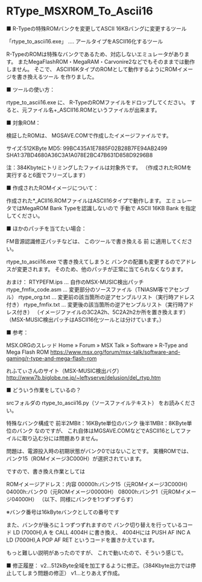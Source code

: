 ﻿# RType_MSXROM_To_Ascii16
 
■ R-Typeの特殊ROMバンクを変更してASCII 16KBバングに変更するツール

「rtype_to_ascii16.exe」 .... アールタイプをASCII16化するツール

R-TypeのROMは特殊なバンクであるため、対応しないエミュレータがあります。
またMegaFlashROM・MegaRAM・Carvonire2などでもそのままでは動作しません。
そこで、
ASCII16KタイプのROMとして動作するようにROMイメージを書き換えるツール
を作りました。

■ ツールの使い方：

rtype_to_ascii16.exe
に、
R-TypeのROMファイルをドロップしてください。
すると、元ファイル名+_ASCII16.ROMというファイルが出来ます。

■ 対象ROM：

検証したROMは、
MGSAVE.COMで作成したイメージファイルです。

サイズ:512KByte
MD5: 99BC435A1E7885F02B28B7FE94AB2499
SHA1:37BD4680A36C3A1A078E2BC47B631D858D9296B8

注：384Kbyteにトリミングしたファイルは対象外です。
   （作成されたROMを実行すると6面でフリーズします）

■ 作成されたROMイメージについて：

作成された*_ACII16.ROMファイルはASCII16タイプで動作します。
エミュレータではMegaROM Bank Typeを認識しないので
手動で ASCII 16KB Bank を指定してください。


■ ほかのパッチを当てたい場合：

FM音源認識修正パッチなどは、
このツールで書き換える 前 に適用してください。

rtype_to_ascii16.exe で書き換えてしまうと
バンクの配置も変更するのでアドレスが変更されます。
そのため、他のパッチが正常に当てられなくなります。

おまけ：
	RTYPEFM.ips ... 自作のMSX-MUSIC検出パッチ
	rtype_fmfix_code.asm ... 変更部分のソースファイル（TNIASM等でアセンブル）
	rtype_org.txt ... 変更前の該当箇所の逆アセンブルリスト（実行時アドレス付き）
	rtype_fmfix.txt ... 変更後の該当箇所の逆アセンブルリスト（実行時アドレス付き）
	（イメージファイルの3C2A2h、5C2A2h2か所を置き換えます）
	（MSX-MUSIC検出パッチはASCII16化ツールとは分けています。）

■ 参考：

MSX.ORGのスレッド
Home » Forum » MSX Talk » Software » R-Type and Mega Flash ROM
https://www.msx.org/forum/msx-talk/software-and-gaming/r-type-and-mega-flash-rom

れふてぃさんのサイト（MSX-MUSIC検出バグ）
http://www7b.biglobe.ne.jp/~leftyserve/delusion/del_rtyp.htm

■ どういう作業をしているの？

srcフォルダの rtype_to_ascii16.py（ソースファイルテキスト）
をお読みください。

特殊なバンク構成で
前半2MBit：16KByte単位のバンク
後半1MBit：8KByte単位のバンク
なのですが、
これ自体はMGSAVE.COMなどでASCII16としてファイルに取り込む分には問題ありません。

問題は、電源投入時の初期状態がバンク0ではないことです。
実機ROMでは、バンク15（ROMイメージ3C000H）が選択されています。

ですので、書き換え作業としては

ROMイメージアドレス：内容
00000h:バンク15（元ROMイメージ3C000H）
04000h:バンク0（元ROMイメージ00000H）
08000h:バンク1（元ROMイメージ04000H）
（以下、同様にバンクを1つずつずらす）

※バンク番号は16kByteバンクとしての番号です

また、バンクが後ろに１つずつずれますので
バンク切り替えを行っているコード
	LD (7000H),A
を
	CALL 4004H
に書き換え、
4004Hには
	PUSH AF
	INC A
	LD (7000H),A
	POP AF
	RET
というコードを置きかえています。

もっと難しい説明があったのですが、
これで動いたので、そういう感じで。

■ 修正履歴：
v2...512kByte全域を加工するように修正。（384Kbyte出力では停止してしまう問題の修正）
v1...とりあえず作成。
